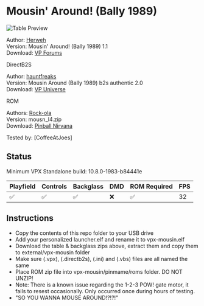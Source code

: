 # Mousin' Around! (Bally 1989)

![Table Preview](https://github.com/LegendsUnchained/vpx-standalone-alp4k/blob/main/images/vpx-mousin-preview.png)

Author: [Herweh](https://www.vpforums.org/index.php?showuser=57523)  
Version:  Mousin' Around! (Bally 1989) 1.1  
Download: [VP Forums](https://www.vpforums.org/index.php?app=downloads&showfile=14283)

DirectB2S

Author: [hauntfreaks](https://vpuniverse.com/profile/5216-hauntfreaks/)  
Version: Mousin Around (Bally 1989) b2s authentic 2.0  
Download: [VP Universe](https://vpuniverse.com/files/file/17868-mousin-around-bally-1989-b2s-authentic/)

ROM

Authors: [Rock-ola](https://pinballnirvana.com/forums/members/rock-ola.1/)  
Version: mousn_l4.zip  
Download: [Pinball Nirvana](https://pinballnirvana.com/forums/resources/mousn_l4.2103/)

Tested by:
[CoffeeAtJoes]

## Status 

Minimum VPX Standalone build: 10.8.0-1983-b84441e

| Playfield | Controls | Backglass | DMD | ROM Required | FPS | 
|-----------|----------|-----------|-----|--------------|-----|
| :white_check_mark: | :white_check_mark: | :white_check_mark: | :x: | :white_check_mark: | 32 |

## Instructions

- Copy the contents of this repo folder to your USB drive
- Add your personalized launcher.elf and rename it to vpx-mousin.elf
- Download the table & backglass zips above, extract them and copy them to external/vpx-mousin folder
- Make sure (.vpx), (.directb2s), (.ini) and (.vbs) files are all named the same
- Place ROM zip file into vpx-mousin/pinmame/roms folder. DO NOT UNZIP!
- Note: There is a known issue regarding the 1-2-3 POW! gate motor, it fails to resest occasionally. Only occurred once during hours of testing.
- "SO YOU WANNA MOUSE AROUND!?!?!"
